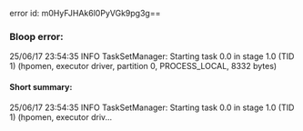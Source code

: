 error id: m0HyFJHAk6l0PyVGk9pg3g==
### Bloop error:

25/06/17 23:54:35 INFO TaskSetManager: Starting task 0.0 in stage 1.0 (TID 1) (hpomen, executor driver, partition 0, PROCESS_LOCAL, 8332 bytes)
#### Short summary: 

25/06/17 23:54:35 INFO TaskSetManager: Starting task 0.0 in stage 1.0 (TID 1) (hpomen, executor driv...